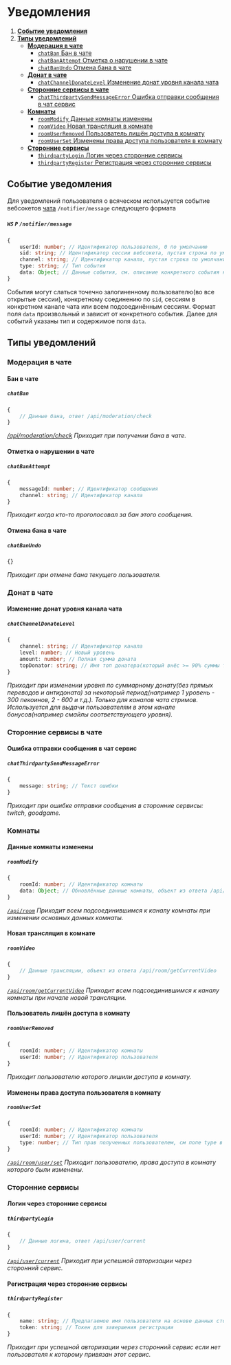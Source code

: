 Уведомления
===========
1. [**Событие уведомления**](#Событие-уведомления)
2. [**Типы уведомлений**](#Типы-уведомлений)
    - [**Модерация в чате**](#Модерация-в-чате)
        - [`chatBan` Бан в чате](#Бан-в-чате)
        - [`chatBanAttempt` Отметка о нарушении в чате](#Отметка-о-нарушении-в-чате)
        - [`chatBanUndo` Отмена бана в чате](#Отмена-бана-в-чате)
    - [**Донат в чате**](#Донат-в-чате)
        - [`chatChannelDonateLevel` Изменение донат уровня канала чата](#Изменение-донат-уровня-канала-чата)
    - [**Сторонние сервисы в чате**](#Сторонние-сервисы-в-чате)
        - [`chatThirdpartySendMessageError` Ошибка отправки сообщения в чат сервис](#Ошибка-отправки-сообщения-в-чат-сервис)
    - [**Комнаты**](#Комнаты)
        - [`roomModify` Данные комнаты изменены](#Данные-комнаты-изменены)
        - [`roomVideo` Новая трансляция в комнате](#Новая-трансляция-в-комнате)
        - [`roomUserRemoved` Пользователь лишён доступа в комнату](#Пользователь-лишён-доступа-в-комнату)
        - [`roomUserSet` Изменены права доступа пользователя в комнату](#Изменены-права-доступа-пользователя-в-комнату)
    - [**Сторонние сервисы**](#Сторонние-сервисы)
        - [`thirdpartyLogin` Логин через сторонние сервисы](#Логин-через-сторонние-сервисы)
        - [`thirdpartyRegister` Регистрация через сторонние сервисы](#Регистрация-через-сторонние-сервисы)


Событие уведомления
-------------------
Для уведомлений пользователя о всяческом используется событие вебсокетов [чата](chat.md#Протокол-взаимодействия) `/notifier/message` следующего формата
##### `WS` `P` `/notifier/message`
```ts
{
    userId: number; // Идентификатор пользователя, 0 по умолчанию
    sid: string; // Идентификатор сессии вебсокета, пустая строка по умолчания
    channel: string; // Идентификатор канала, пустая строка по умолчания
    type: string; // Тип события
    data: Object; // Данные события, см. описание конкретного события ниже
}
```
События могут слаться точечно залогиненному пользователю(во все открытые сессии), конкретному соединению по `sid`, сессиям в конкретном канале чата или всем подсоединённым сессиям.
Формат поля `data` произвольный и зависит от конкретного события. Далее для событий указаны тип и содержимое поля `data`.


Типы уведомлений
----------------


### Модерация в чате

#### Бан в чате
##### `chatBan`
```ts
{
    // Данные бана, ответ /api/moderation/check
}
```
*[/api/moderation/check](admin.md#Проверить-забанен-ли-пользователь)*
*Приходит при получении бана в чате.*


#### Отметка о нарушении в чате
##### `chatBanAttempt`
```ts
{
    messageId: number; // Идентификатор сообщения
    channel: string; // Идентификатор канала
}
```
*Приходит когда кто-то проголосовал за бан этого сообщения.*


#### Отмена бана в чате
##### `chatBanUndo`
```ts
{}
```
*Приходит при отмене бана текущего пользователя.*


### Донат в чате

#### Изменение донат уровня канала чата
##### `chatChannelDonateLevel`
```ts
{
    channel: string; // Идентификатор канала
    level: number; // Новый уровень
    amount: number; // Полная сумма доната
    topDonator: string; // Имя топ донатера(который внёс >= 90% суммы текущего доната за рассматриваемый период)
}
```
*Приходит при изменении уровня по суммарному донату(без прямых переводов и антидоната) за некоторый период(например 1 уровень - 300 пекоинов, 2 - 600 и т.д.). Только для каналов чата стримов. Используется для выдачи пользователям в этом канале бонусов(например смайлы соответствующего уровня).*


### Сторонние сервисы в чате

#### Ошибка отправки сообщения в чат сервис
##### `chatThirdpartySendMessageError`
```ts
{
    message: string; // Текст ошибки
}
```
*Приходит при ошибке отправки сообщения в сторонние сервисы: twitch, goodgame.*


### Комнаты

#### Данные комнаты изменены
##### `roomModify`
```ts
{
    roomId: number; // Идентификатор комнаты
    data: Object; // Обновлённые данные комнаты, объект из ответа /api/room
}
```
*[`/api/room`](room.md#Данные-комнаты)*
*Приходит всем подсоединившимся к каналу комнаты при изменении основных данных комнаты.*


#### Новая трансляция в комнате
##### `roomVideo`
```ts
{
    // Данные трансляции, объект из ответа /api/room/getCurrentVideo
}
```
*[`/api/room/getCurrentVideo`](room.md#Текущая-трансляция-комнаты)*
*Приходит всем подсоединившимся к каналу комнаты при начале новой трансляции.*


#### Пользователь лишён доступа в комнату
##### `roomUserRemoved`
```ts
{
    roomId: number; // Идентификатор комнаты
    userId: number; // Идентификатор пользователя
}
```
*Приходит пользователю которого лишили доступа в комнату.*


#### Изменены права доступа пользователя в комнату
##### `roomUserSet`
```ts
{
    roomId: number; // Идентификатор комнаты
    userId: number; // Идентификатор пользователя
    type: number; // Тип прав полученных пользователем, см поле type в ответе запроса /api/room/user/set
}
```
*[`/api/room/user/set`](room.md#Изменить-права-доступа-пользователя-в-комнату)*
*Приходит пользователю, права доступа в комнату которого были изменены.*


### Сторонние сервисы

#### Логин через сторонние сервисы
##### `thirdpartyLogin`
```ts
{
    // Данные логина, ответ /api/user/current
}
```
*[`/api/user/current`](common.md#Данные-текущего-пользователя)*
*Приходит при успешной авторизации через сторонний сервис.*


#### Регистрация через сторонние сервисы
##### `thirdpartyRegister`
```ts
{
    name: string; // Предлагаемое имя пользователя на основе данных стороннего сервиса
    token: string; // Токен для завершения регистрации
}
```
*Приходит при успешной авторизации через сторонний сервис если нет пользователя к которому привязан этот сервис.*
